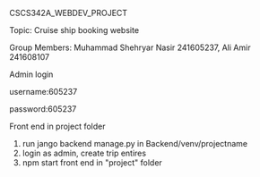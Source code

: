 CSCS342A_WEBDEV_PROJECT

Topic: Cruise ship booking website

Group Members: Muhammad Shehryar Nasir 241605237, Ali Amir 241608107

Admin login

username:605237

password:605237

Front end in project folder
1. run jango backend manage.py in Backend/venv/projectname
2. login as admin, create trip entires
3. npm start front end in "project" folder
   
